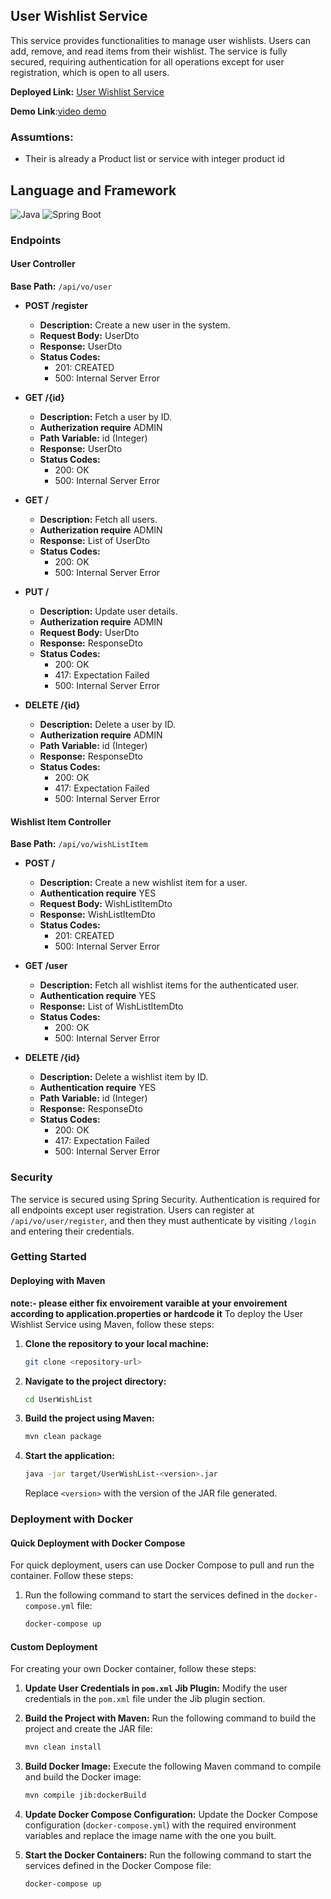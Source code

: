 ## User Wishlist Service

This service provides functionalities to manage user wishlists. Users can add, remove, and read items from their wishlist. The service is fully secured, requiring authentication for all operations except for user registration, which is open to all users.

**Deployed Link:** [User Wishlist Service](http://20.193.128.108/)

**Demo Link**:[video demo](https://sus9.in/1rwqzdx)

### Assumtions:
- Their is already a Product list or service with integer product id
## Language and Framework
![Java](https://img.shields.io/badge/Language-Java-green)
![Spring Boot](https://img.shields.io/badge/Framework-Spring%20Boot-brightgreen)

### Endpoints

#### User Controller

**Base Path:** `/api/vo/user`

- **POST /register**
  - **Description:** Create a new user in the system.
  - **Request Body:** UserDto
  - **Response:** UserDto
  - **Status Codes:**
    - 201: CREATED
    - 500: Internal Server Error

- **GET /{id}**
  - **Description:** Fetch a user by ID.
  - **Autherization require** ADMIN
  - **Path Variable:** id (Integer)
  - **Response:** UserDto
  - **Status Codes:**
    - 200: OK
    - 500: Internal Server Error

- **GET /**
  - **Description:** Fetch all users.
  - **Autherization require** ADMIN
  - **Response:** List of UserDto
  - **Status Codes:**
    - 200: OK
    - 500: Internal Server Error

- **PUT /**
  - **Description:** Update user details.
  - **Autherization require** ADMIN
  - **Request Body:** UserDto
  - **Response:** ResponseDto
  - **Status Codes:**
    - 200: OK
    - 417: Expectation Failed
    - 500: Internal Server Error

- **DELETE /{id}**
  - **Description:** Delete a user by ID.
  - **Autherization require** ADMIN
  - **Path Variable:** id (Integer)
  - **Response:** ResponseDto
  - **Status Codes:**
    - 200: OK
    - 417: Expectation Failed
    - 500: Internal Server Error

#### Wishlist Item Controller

**Base Path:** `/api/vo/wishListItem`

- **POST /**
  - **Description:** Create a new wishlist item for a user.
  - **Authentication require** YES
  - **Request Body:** WishListItemDto
  - **Response:** WishListItemDto
  - **Status Codes:**
    - 201: CREATED
    - 500: Internal Server Error

- **GET /user**
  - **Description:** Fetch all wishlist items for the authenticated user.
  - **Authentication require** YES
  - **Response:** List of WishListItemDto
  - **Status Codes:**
    - 200: OK
    - 500: Internal Server Error

- **DELETE /{id}**
  - **Description:** Delete a wishlist item by ID.
  - **Authentication require** YES
  - **Path Variable:** id (Integer)
  - **Response:** ResponseDto
  - **Status Codes:**
    - 200: OK
    - 417: Expectation Failed
    - 500: Internal Server Error

### Security

The service is secured using Spring Security. Authentication is required for all endpoints except user registration. Users can register at `/api/vo/user/register`, and then they must authenticate by visiting `/login` and entering their credentials.


### Getting Started

#### Deploying with Maven
**note:- please either fix envoirement varaible at your envoirement according to application.properties or hardcode it**
To deploy the User Wishlist Service using Maven, follow these steps:

1. **Clone the repository to your local machine:**
   ```sh
   git clone <repository-url>
   ```

2. **Navigate to the project directory:**
   ```sh
   cd UserWishList
   ```

3. **Build the project using Maven:**
   ```sh
   mvn clean package
   ```

4. **Start the application:**
   ```sh
   java -jar target/UserWishList-<version>.jar
   ```
   Replace `<version>` with the version of the JAR file generated.


### Deployment with Docker

#### Quick Deployment with Docker Compose

For quick deployment, users can use Docker Compose to pull and run the container. Follow these steps:

1. Run the following command to start the services defined in the `docker-compose.yml` file:
   ```sh
   docker-compose up
   ```

#### Custom Deployment

For creating your own Docker container, follow these steps:

1. **Update User Credentials in `pom.xml` Jib Plugin:**
   Modify the user credentials in the `pom.xml` file under the Jib plugin section.

2. **Build the Project with Maven:**
   Run the following command to build the project and create the JAR file:
   ```sh
   mvn clean install
   ```

3. **Build Docker Image:**
   Execute the following Maven command to compile and build the Docker image:
   ```sh
   mvn compile jib:dockerBuild
   ```

4. **Update Docker Compose Configuration:**
   Update the Docker Compose configuration (`docker-compose.yml`) with the required environment variables and replace the image name with the one you built.

5. **Start the Docker Containers:**
   Run the following command to start the services defined in the Docker Compose file:
   ```sh
   docker-compose up
   ```

